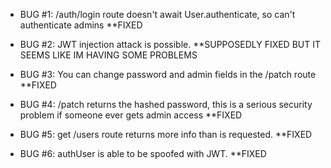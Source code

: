- BUG #1: /auth/login route doesn't await User.authenticate, so can't authenticate admins  **FIXED

- BUG #2: JWT injection attack is possible. **SUPPOSEDLY FIXED BUT IT SEEMS LIKE IM HAVING SOME PROBLEMS

- BUG #3: You can change password and admin fields in the /patch route  **FIXED

- BUG #4: /patch returns the hashed password, this is a serious security problem if someone ever gets admin access **FIXED

- BUG #5: get /users route returns more info than is requested. **FIXED

- BUG #6: authUser is able to be spoofed with JWT. **FIXED


